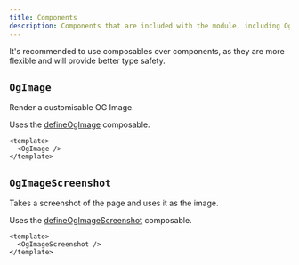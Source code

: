```yaml
---
title: Components
description: Components that are included with the module, including OgImage and OgImageScreenshot.
---
```


It's recommended to use composables over components, as they are more flexible and will provide better type safety.

## `OgImage`

Render a customisable OG Image.

Uses the [defineOgImage](/docs/og-image/api/define-og-image) composable.

```vue
<template>
  <OgImage />
</template>
```

## `OgImageScreenshot`

Takes a screenshot of the page and uses it as the image.

Uses the [defineOgImageScreenshot](/docs/og-image/api/define-og-image-screenshot) composable.

```vue
<template>
  <OgImageScreenshot />
</template>
```
